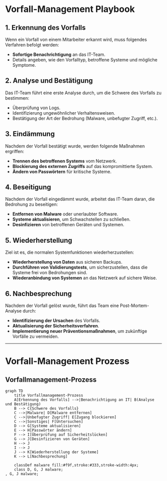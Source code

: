 # Vorfall-Management Playbook 

## 1. Erkennung des Vorfalls
Wenn ein Vorfall von einem Mitarbeiter erkannt wird, muss folgendes Verfahren befolgt werden:

- **Sofortige Benachrichtigung** an das IT-Team.
- Details angeben, wie den Vorfalltyp, betroffene Systeme und mögliche Symptome.

## 2. Analyse und Bestätigung
Das IT-Team führt eine erste Analyse durch, um die Schwere des Vorfalls zu bestimmen:

- Überprüfung von Logs.
- Identifizierung ungewöhnlicher Verhaltensweisen.
- Bestätigung der Art der Bedrohung (Malware, unbefugter Zugriff, etc.).

## 3. Eindämmung
Nachdem der Vorfall bestätigt wurde, werden folgende Maßnahmen ergriffen:

- **Trennen des betroffenen Systems** vom Netzwerk.
- **Blockierung des externen Zugriffs** auf das kompromittierte System.
- **Ändern von Passwörtern** für kritische Systeme.

## 4. Beseitigung
Nachdem der Vorfall eingedämmt wurde, arbeitet das IT-Team daran, die Bedrohung zu beseitigen:

- **Entfernen von Malware** oder unerlaubter Software.
- **Systeme aktualisieren**, um Schwachstellen zu schließen.
- **Desinfizieren** von betroffenen Geräten und Systemen.

## 5. Wiederherstellung
Ziel ist es, die normalen Systemfunktionen wiederherzustellen:

- **Wiederherstellung von Daten** aus sicheren Backups.
- **Durchführen von Validierungstests**, um sicherzustellen, dass die Systeme frei von Bedrohungen sind.
- **Wiederanbindung von Systemen** an das Netzwerk auf sichere Weise.

## 6. Nachbesprechung
Nachdem der Vorfall gelöst wurde, führt das Team eine Post-Mortem-Analyse durch:

- **Identifizierung der Ursachen** des Vorfalls.
- **Aktualisierung der Sicherheitsverfahren**.
- **Implementierung neuer Präventionsmaßnahmen**, um zukünftige Vorfälle zu vermeiden.

---



# Vorfall-Management Prozess

## Vorfallmanagement-Prozess

```mermaid
graph TD
    title Vorfallmanagement-Prozess
    A[Erkennung des Vorfalls] -->|Benachrichtigung an IT| B(Analyse und Bestätigung)
    B --> C{Schwere des Vorfalls}
    C -->|Malware| D[Malware entfernen]
    C -->|Unbefugter Zugriff| E[Zugang blockieren]
    C -->|Sonstiges| F[Untersuchen]
    D --> G[Systeme aktualisieren]
    E --> H[Passwörter ändern]
    F --> I[Überprüfung auf Sicherheitslücken]
    G --> J[Desinfizieren von Geräten]
    H --> J
    I --> J
    J --> K[Wiederherstellung der Systeme]
    K --> L[Nachbesprechung]

    classDef malware fill:#f9f,stroke:#333,stroke-width:4px;
    class D, G, J malware;
, G, J malware;